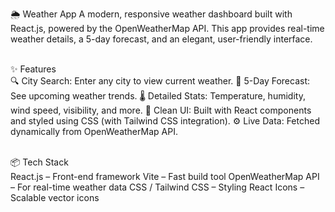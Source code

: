 🌦️ Weather App
A modern, responsive weather dashboard built with React.js, powered by the OpenWeatherMap API.
This app provides real-time weather details, a 5-day forecast, and an elegant, user-friendly interface.
<br>
<br>

✨ Features<br>
🔍 City Search: Enter any city to view current weather.
📅 5-Day Forecast: See upcoming weather trends.
🌡️ Detailed Stats: Temperature, humidity, wind speed, visibility, and more.
🎨 Clean UI: Built with React components and styled using CSS (with Tailwind CSS integration).
⚙️ Live Data: Fetched dynamically from OpenWeatherMap API.
<br>
<br>

📦 Tech Stack<br>
React.js – Front-end framework
Vite – Fast build tool
OpenWeatherMap API – For real-time weather data
CSS / Tailwind CSS – Styling
React Icons – Scalable vector icons
